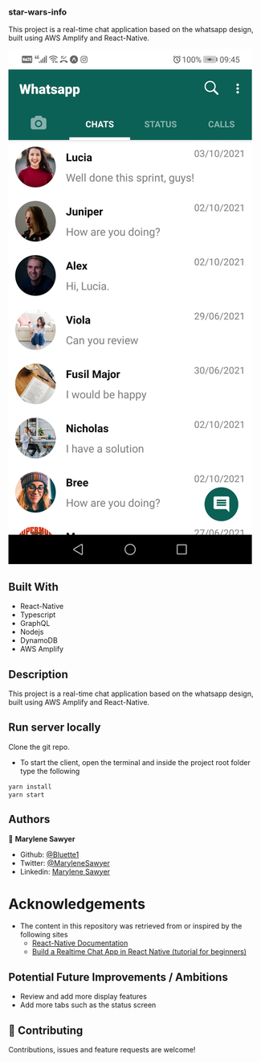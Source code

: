 ### star-wars-info

This project is a real-time chat application based on the whatsapp design, built using AWS Amplify and React-Native.

![Demo picture](./assets/images/screenshot_expo.jpg)


## Built With
- React-Native
- Typescript
- GraphQL
- Nodejs
- DynamoDB
- AWS Amplify

## Description
This project is a real-time chat application based on the whatsapp design, built using AWS Amplify and React-Native.


## Run server locally
Clone the git repo.

- To start the client, open the terminal and inside the project root folder type the following 
```
yarn install
yarn start
```


## Authors

👤 **Marylene Sawyer**
- Github: [@Bluette1](https://github.com/Bluette1)
- Twitter: [@MaryleneSawyer](https://twitter.com/MaryleneSawyer)
- Linkedin: [Marylene Sawyer](https://www.linkedin.com/in/marylene-sawyer-b4ba1295/)


# Acknowledgements

- The content in this repository was retrieved from or inspired by the following sites
  - [React-Native Documentation](https://reactnative.dev/docs/getting-started)
  - [Build a Realtime Chat App in React Native (tutorial for beginners)](https://www.youtube.com/watch?v=EvSUJ5lUcBw)

## Potential Future Improvements / Ambitions
- Review and add more display features
- Add more tabs such as the status screen

## 🤝 Contributing

Contributions, issues and feature requests are welcome!
